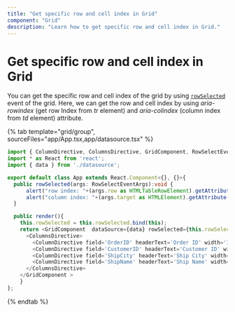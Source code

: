 ```yaml
---
title: "Get specific row and cell index in Grid"
component: "Grid"
description: "Learn how to get specific row and cell index in Grid."
---
```


# Get specific row and cell index in Grid

You can get the specific row and cell index of the grid by using [`rowSelected`](../../api/grid/#rowselected) event of the grid. Here, we can get the row and cell index by using *aria-rowindex* (get row Index from *tr* element) and *aria-colindex* (column index from *td* element) attribute.

 {% tab template="grid/group", sourceFiles="app/App.tsx,app/datasource.tsx" %}

```typescript
import { ColumnDirective, ColumnsDirective, GridComponent, RowSelectEventArgs } from '@syncfusion/ej2-react-grids';
import * as React from 'react';
import { data } from './datasource';

export default class App extends React.Component<{}, {}>{
  public rowSelected(args: RowSelectEventArgs):void {
      alert("row index: "+(args.row as HTMLTableRowElement).getAttribute('aria-rowindex'));
      alert("column index: "+(args.target as HTMLElement).getAttribute('aria-colindex'));
  }

  public render(){
    this.rowSelected = this.rowSelected.bind(this);
    return <GridComponent  dataSource={data} rowSelected={this.rowSelected} height={267}>
      <ColumnsDirective>
        <ColumnDirective field='OrderID' headerText='Order ID' width='120' textAlign="Right"/>
        <ColumnDirective field='CustomerID' headerText='Customer ID' width='150'/>
        <ColumnDirective field='ShipCity' headerText='Ship City' width='150'/>
        <ColumnDirective field='ShipName' headerText='Ship Name' width='150'/>
      </ColumnsDirective>
    </GridComponent >
    }
};
```

{% endtab %}